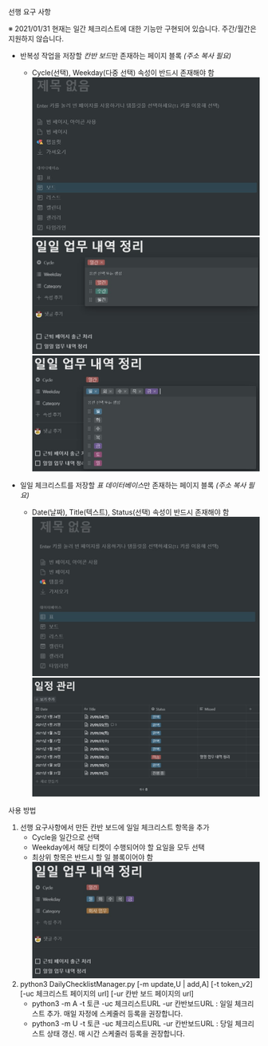 선행 요구 사항

※ 2021/01/31 현재는 일간 체크리스트에 대한 기능만 구현되어 있습니다. 주간/월간은 지원하지 않습니다.

* 반복성 작업을 저장할 *칸반 보드*만 존재하는 페이지 블록 _(주소 복사 필요)_
  * Cycle(선택), Weekday(다중 선택) 속성이 반드시 존재해야 함
![칸반 보드 생성하기](./images/page_board.jpg)
![cycle - 일간,주간,월간](./images/cycle.jpg)
![weekday - 월,화,수,목,금,토,일](./images/weekday.jpg)

* 일일 체크리스트를 저장할 *표 데이터베이스*만 존재하는 페이지 블록 _(주소 복사 필요)_
  * Date(날짜), Title(텍스트), Status(선택) 속성이 반드시 존재해야 함
![표 생성하기](./images/page_table.jpg)
![생성된 표 예시](./images/table_checklist.jpg)

사용 방법
1. 선행 요구사항에서 만든 칸반 보드에 일일 체크리스트 항목을 추가
    * Cycle을 일간으로 선택
    * Weekday에서 해당 티켓이 수행되어야 할 요일을 모두 선택
    * 최상위 항목은 반드시 할 일 블록이어야 함
![티켓 예시](./images/sample_ticket.jpg)
2. python3 DailyChecklistManager.py [-m update,U | add,A] [-t token_v2] [-uc 체크리스트 페이지의 url] [-ur 칸반 보드 페이지의 url]
    * python3 -m A -t 토큰 -uc 체크리스트URL -ur 칸반보드URL : 일일 체크리스트 추가. 매일 자정에 스케줄러 등록을 권장합니다.
    * python3 -m U -t 토큰 -uc 체크리스트URL -ur 칸반보드URL : 당일 체크리스트 상태 갱신. 매 시간 스케줄러 등록을 권장합니다.
